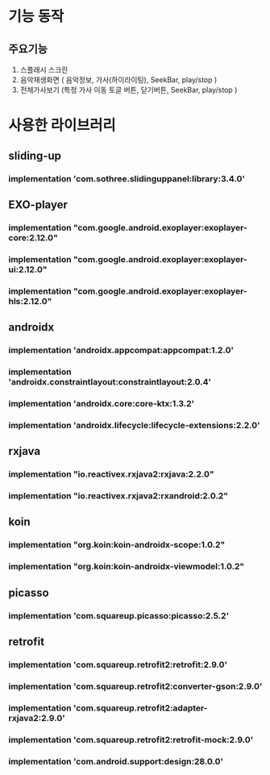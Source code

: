 # 기능 동작
## 주요기능
1. 스플래시 스크린
2. 음악재생화면 ( 음악정보, 가사(하이라이팅), SeekBar, play/stop )
3. 전체가사보기 (특정 가사 이동 토글 버튼, 닫기버튼, SeekBar, play/stop )

<span style="display:block;text-align:center">
<![flo (2)](https://user-images.githubusercontent.com/74610959/100705466-929c1b00-33ea-11eb-94b1-9bbc3f8aecab.gif)>
</span>

# 사용한 라이브러리
## sliding-up
### implementation 'com.sothree.slidinguppanel:library:3.4.0'

## EXO-player
### implementation "com.google.android.exoplayer:exoplayer-core:2.12.0"
### implementation "com.google.android.exoplayer:exoplayer-ui:2.12.0"
### implementation "com.google.android.exoplayer:exoplayer-hls:2.12.0"

## androidx
### implementation 'androidx.appcompat:appcompat:1.2.0'
### implementation 'androidx.constraintlayout:constraintlayout:2.0.4'
### implementation 'androidx.core:core-ktx:1.3.2'
### implementation 'androidx.lifecycle:lifecycle-extensions:2.2.0'

## rxjava
### implementation "io.reactivex.rxjava2:rxjava:2.2.0"
### implementation "io.reactivex.rxjava2:rxandroid:2.0.2"

## koin
### implementation "org.koin:koin-androidx-scope:1.0.2"
### implementation "org.koin:koin-androidx-viewmodel:1.0.2"

## picasso
### implementation 'com.squareup.picasso:picasso:2.5.2'

## retrofit
### implementation 'com.squareup.retrofit2:retrofit:2.9.0'
### implementation 'com.squareup.retrofit2:converter-gson:2.9.0'
### implementation 'com.squareup.retrofit2:adapter-rxjava2:2.9.0'
### implementation 'com.squareup.retrofit2:retrofit-mock:2.9.0'
### implementation 'com.android.support:design:28.0.0'
